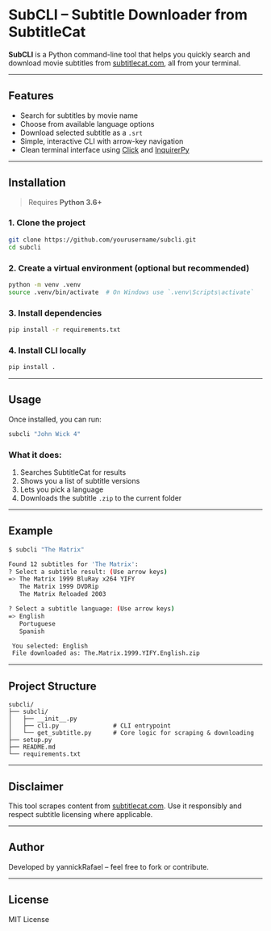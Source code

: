 # SubCLI – Subtitle Downloader from SubtitleCat

**SubCLI** is a Python command-line tool that helps you quickly search and download movie subtitles from [subtitlecat.com](https://subtitlecat.com), all from your terminal.

---

## Features

- Search for subtitles by movie name  
- Choose from available language options  
- Download selected subtitle as a `.srt`  
- Simple, interactive CLI with arrow-key navigation  
- Clean terminal interface using [Click](https://palletsprojects.com/p/click/) and [InquirerPy](https://github.com/kazhala/InquirerPy)

---

## Installation

> Requires **Python 3.6+**

### 1. Clone the project

```bash
git clone https://github.com/yourusername/subcli.git
cd subcli
````

### 2. Create a virtual environment (optional but recommended)

```bash
python -m venv .venv
source .venv/bin/activate  # On Windows use `.venv\Scripts\activate`
```

### 3. Install dependencies

```bash
pip install -r requirements.txt
```

### 4. Install CLI locally

```bash
pip install .
```

---

## Usage

Once installed, you can run:

```bash
subcli "John Wick 4"
```

### What it does:

1. Searches SubtitleCat for results
2. Shows you a list of subtitle versions
3. Lets you pick a language
4. Downloads the subtitle `.zip` to the current folder

---

## Example

```bash
$ subcli "The Matrix"

Found 12 subtitles for 'The Matrix':
? Select a subtitle result: (Use arrow keys)
=> The Matrix 1999 BluRay x264 YIFY
   The Matrix 1999 DVDRip
   The Matrix Reloaded 2003

? Select a subtitle language: (Use arrow keys)
=> English
   Portuguese
   Spanish

 You selected: English
 File downloaded as: The.Matrix.1999.YIFY.English.zip
```

---

## Project Structure

```
subcli/
├── subcli/
│   ├── __init__.py
│   ├── cli.py               # CLI entrypoint
│   └── get_subtitle.py      # Core logic for scraping & downloading
├── setup.py
├── README.md
└── requirements.txt
```

---

## Disclaimer

This tool scrapes content from [subtitlecat.com](https://subtitlecat.com). Use it responsibly and respect subtitle licensing where applicable.

---

## Author

Developed by yannickRafael – feel free to fork or contribute.

---

## License

MIT License

```